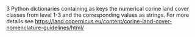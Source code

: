 3 Python dictionaries containing as keys the numerical corine land cover classes from level 1-3 and the corresponding values as strings. For more details see https://land.copernicus.eu/content/corine-land-cover-nomenclature-guidelines/html/
